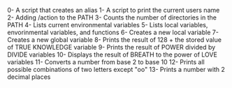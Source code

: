 0- A script that creates an alias
1- A script to print the current users name
2- Adding /action to the PATH
3- Counts the number of directories in the PATH
4- Lists current environmental variables
5- Lists local variables, envorinmental variables, and functions
6- Creates a new local variable
7- Creates a new global variable
8- Prints the result of 128 + the stored value of TRUE KNOWLEDGE variable
9- Prints the result of POWER divided by DIVIDE variables
10- Displays the result of BREATH to the power of LOVE variables
11- Converts a number from base 2 to base 10
12- Prints all possible combinations of two letters except "oo"
13- Prints a number with 2 decimal places
